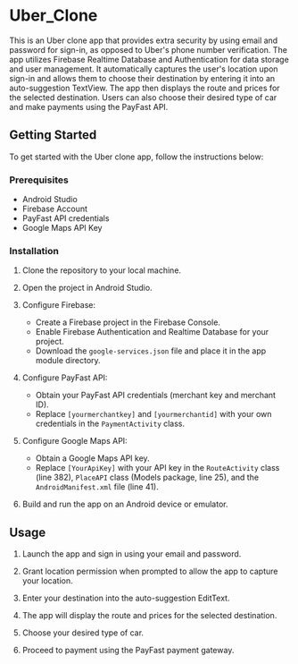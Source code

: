 # Uber_Clone

This is an Uber clone app that provides extra security by using email and password for sign-in, as opposed to Uber's phone number verification. 
The app utilizes Firebase Realtime Database and Authentication for data storage and user management. 
It automatically captures the user's location upon sign-in and allows them to choose their destination by entering it into an auto-suggestion TextView. 
The app then displays the route and prices for the selected destination. Users can also choose their desired type of car and make payments using the PayFast API.

## Getting Started

To get started with the Uber clone app, follow the instructions below:

### Prerequisites

- Android Studio
- Firebase Account
- PayFast API credentials
- Google Maps API Key

### Installation

1. Clone the repository to your local machine.

2. Open the project in Android Studio.

3. Configure Firebase:
   - Create a Firebase project in the Firebase Console.
   - Enable Firebase Authentication and Realtime Database for your project.
   - Download the `google-services.json` file and place it in the app module directory.

4. Configure PayFast API:
   - Obtain your PayFast API credentials (merchant key and merchant ID).
   - Replace `[yourmerchantkey]` and `[yourmerchantid]` with your own credentials in the `PaymentActivity` class.

5. Configure Google Maps API:
   - Obtain a Google Maps API key.
   - Replace `[YourApiKey]` with your API key in the `RouteActivity` class (line 382), `PlaceAPI` class (Models package, line 25), and the `AndroidManifest.xml` file (line 41).

6. Build and run the app on an Android device or emulator.

## Usage

1. Launch the app and sign in using your email and password.

2. Grant location permission when prompted to allow the app to capture your location.

3. Enter your destination into the auto-suggestion EditText.

4. The app will display the route and prices for the selected destination.

5. Choose your desired type of car.

6. Proceed to payment using the PayFast payment gateway.
